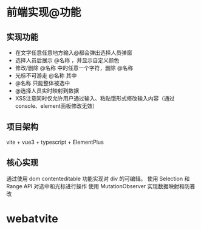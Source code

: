 # 前端实现@功能

## 实现功能
* 在文字任意任意地方输入@都会弹出选择人员弹窗
* 选择人员后展示 @名称 ，并显示自定义颜色
* 修改/删除 @名称 中的任意一个字符，删除 @名称
* 光标不可游走 @名称 其中
* @名称 只能整体被选中
* @选择人员实时映射到数据
* XSS注意同时仅允许用户通过输入、粘贴饿形式修改输入内容（通过console、element面板修改无效）

## 项目架构

vite + vue3 + typescript + ElementPlus

## 核心实现

通过使用 dom contenteditable 功能实现对 div 的可编辑。
使用 Selection 和 Range API 对选中和光标进行操作
使用 MutationObserver 实现数据映射和防篡改
# webatvite
